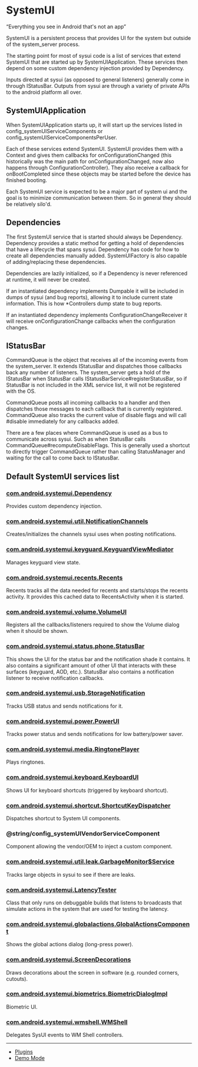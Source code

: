 # SystemUI

“Everything you see in Android that's not an app”

SystemUI is a persistent process that provides UI for the system but outside
of the system_server process.

The starting point for most of sysui code is a list of services that extend
SystemUI that are started up by SystemUIApplication. These services then depend
on some custom dependency injection provided by Dependency.

Inputs directed at sysui (as opposed to general listeners) generally come in
through IStatusBar. Outputs from sysui are through a variety of private APIs to
the android platform all over.

## SystemUIApplication

When SystemUIApplication starts up, it will start up the services listed in
config_systemUIServiceComponents or config_systemUIServiceComponentsPerUser.

Each of these services extend SystemUI. SystemUI provides them with a Context
and gives them callbacks for onConfigurationChanged (this historically was
the main path for onConfigurationChanged, now also happens through
ConfigurationController). They also receive a callback for onBootCompleted
since these objects may be started before the device has finished booting.

Each SystemUI service is expected to be a major part of system ui and the
goal is to minimize communication between them. So in general they should be
relatively silo'd.

## Dependencies

The first SystemUI service that is started should always be Dependency.
Dependency provides a static method for getting a hold of dependencies that
have a lifecycle that spans sysui. Dependency has code for how to create all
dependencies manually added. SystemUIFactory is also capable of
adding/replacing these dependencies.

Dependencies are lazily initialized, so if a Dependency is never referenced at
runtime, it will never be created.

If an instantiated dependency implements Dumpable it will be included in dumps
of sysui (and bug reports), allowing it to include current state information.
This is how \*Controllers dump state to bug reports.

If an instantiated dependency implements ConfigurationChangeReceiver it will
receive onConfigurationChange callbacks when the configuration changes.

## IStatusBar

CommandQueue is the object that receives all of the incoming events from the
system_server. It extends IStatusBar and dispatches those callbacks back any
number of listeners. The system_server gets a hold of the IStatusBar when
StatusBar calls IStatusBarService#registerStatusBar, so if StatusBar is not
included in the XML service list, it will not be registered with the OS.

CommandQueue posts all incoming callbacks to a handler and then dispatches
those messages to each callback that is currently registered. CommandQueue
also tracks the current value of disable flags and will call #disable
immediately for any callbacks added.

There are a few places where CommandQueue is used as a bus to communicate
across sysui. Such as when StatusBar calls CommandQueue#recomputeDisableFlags.
This is generally used a shortcut to directly trigger CommandQueue rather than
calling StatusManager and waiting for the call to come back to IStatusBar.

## Default SystemUI services list

### [com.android.systemui.Dependency](/packages/SystemUI/src/com/android/systemui/Dependency.java)

Provides custom dependency injection.

### [com.android.systemui.util.NotificationChannels](/packages/SystemUI/src/com/android/systemui/util/NotificationChannels.java)

Creates/initializes the channels sysui uses when posting notifications.

### [com.android.systemui.keyguard.KeyguardViewMediator](/packages/SystemUI/src/com/android/systemui/keyguard/KeyguardViewMediator.java)

Manages keyguard view state.

### [com.android.systemui.recents.Recents](/packages/SystemUI/src/com/android/systemui/recents/Recents.java)

Recents tracks all the data needed for recents and starts/stops the recents
activity. It provides this cached data to RecentsActivity when it is started.

### [com.android.systemui.volume.VolumeUI](/packages/SystemUI/src/com/android/systemui/volume/VolumeUI.java)

Registers all the callbacks/listeners required to show the Volume dialog when
it should be shown.

### [com.android.systemui.status.phone.StatusBar](/packages/SystemUI/src/com/android/systemui/status/phone/StatusBar.java)

This shows the UI for the status bar and the notification shade it contains.
It also contains a significant amount of other UI that interacts with these
surfaces (keyguard, AOD, etc.). StatusBar also contains a notification listener
to receive notification callbacks.

### [com.android.systemui.usb.StorageNotification](/packages/SystemUI/src/com/android/systemui/usb/StorageNotification.java)

Tracks USB status and sends notifications for it.

### [com.android.systemui.power.PowerUI](/packages/SystemUI/src/com/android/systemui/power/PowerUI.java)

Tracks power status and sends notifications for low battery/power saver.

### [com.android.systemui.media.RingtonePlayer](/packages/SystemUI/src/com/android/systemui/media/RingtonePlayer.java)

Plays ringtones.

### [com.android.systemui.keyboard.KeyboardUI](/packages/SystemUI/src/com/android/systemui/keyboard/KeyboardUI.java)

Shows UI for keyboard shortcuts (triggered by keyboard shortcut).

### [com.android.systemui.shortcut.ShortcutKeyDispatcher](/packages/SystemUI/src/com/android/systemui/shortcut/ShortcutKeyDispatcher.java)

Dispatches shortcut to System UI components.

### @string/config_systemUIVendorServiceComponent

Component allowing the vendor/OEM to inject a custom component.

### [com.android.systemui.util.leak.GarbageMonitor$Service](/packages/SystemUI/src/com/android/systemui/util/leak/GarbageMonitor.java)

Tracks large objects in sysui to see if there are leaks.

### [com.android.systemui.LatencyTester](/packages/SystemUI/src/com/android/systemui/LatencyTester.java)

Class that only runs on debuggable builds that listens to broadcasts that
simulate actions in the system that are used for testing the latency.

### [com.android.systemui.globalactions.GlobalActionsComponent](/packages/SystemUI/src/com/android/systemui/globalactions/GlobalActionsComponent.java)

Shows the global actions dialog (long-press power).

### [com.android.systemui.ScreenDecorations](/packages/SystemUI/src/com/android/systemui/ScreenDecorations.java)

Draws decorations about the screen in software (e.g. rounded corners, cutouts).

### [com.android.systemui.biometrics.BiometricDialogImpl](/packages/SystemUI/src/com/android/systemui/biometrics/BiometricDialogImpl.java)

Biometric UI.

### [com.android.systemui.wmshell.WMShell](/packages/SystemUI/src/com/android/systemui/wmshell/WMShell.java)

Delegates SysUI events to WM Shell controllers.

---

 * [Plugins](/packages/SystemUI/docs/plugins.md)
 * [Demo Mode](/packages/SystemUI/docs/demo_mode.md)
